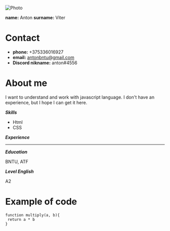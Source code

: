 ![Photo](https://drive.google.com/drive/my-drive)

**name:** Anton
**surname:** Viter

# Contact

* **phone:** +375336016927
* **email:** antonbntu@gmail.com
* **Discord nikname:** anton#4556

# About me

I want to understand and work with javascript language. I don't have an experience, but I hope I can get it here.

***Skills***

* Html 
* CSS

***Experience***

-------

***Education***

BNTU, ATF 

***Level English***

A2

# Example of code
```
function multiply(a, b){
 return a * b
}
```
